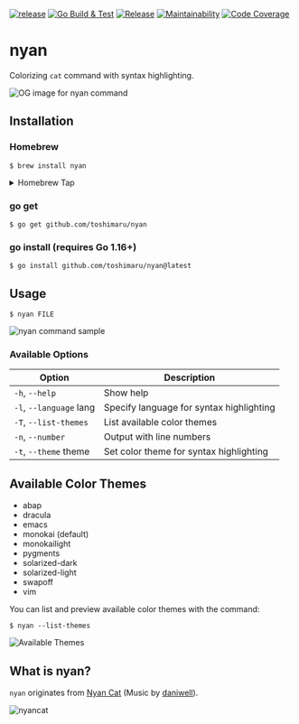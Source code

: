 [![release](https://img.shields.io/github/release/toshimaru/nyan.svg)](https://github.com/toshimaru/nyan/releases/latest)
[![Go Build & Test](https://github.com/toshimaru/nyan/actions/workflows/ci.yml/badge.svg)](https://github.com/toshimaru/nyan/actions/workflows/ci.yml)
[![Release](https://github.com/toshimaru/nyan/actions/workflows/release.yml/badge.svg)](https://github.com/toshimaru/nyan/actions/workflows/release.yml)
[![Maintainability](https://qlty.sh/gh/toshimaru/projects/nyan/maintainability.svg)](https://qlty.sh/gh/toshimaru/projects/nyan)
[![Code Coverage](https://qlty.sh/gh/toshimaru/projects/nyan/coverage.svg)](https://qlty.sh/gh/toshimaru/projects/nyan)

# nyan

Colorizing `cat` command with syntax highlighting.

![OG image for nyan command](https://repository-images.githubusercontent.com/195893425/0a7e7dfc-3a80-49d5-8193-5482fe2e7848)

## Installation

### Homebrew

```console
$ brew install nyan
```

<details>
<summary>Homebrew Tap</summary>

```console
$ brew install --cask toshimaru/nyan/nyan
```

</details>

### go get

```console
$ go get github.com/toshimaru/nyan
```

### go install (requires Go 1.16+)

```console
$ go install github.com/toshimaru/nyan@latest
```

## Usage

```console
$ nyan FILE
```

![nyan command sample](https://github.com/user-attachments/assets/ba6a3248-3f8f-49ab-b1b1-1e6c4a084a99)

### Available Options

| Option | Description |
| --- | --- |
| `-h`, `--help` | Show help |
| `-l`, `--language` lang | Specify language for syntax highlighting |
| `-T`, `--list-themes` | List available color themes |
| `-n`, `--number` | Output with line numbers |
| `-t`, `--theme` theme | Set color theme for syntax highlighting |

## Available Color Themes

- abap
- dracula
- emacs
- monokai (default)
- monokailight
- pygments
- solarized-dark
- solarized-light
- swapoff
- vim

You can list and preview available color themes with the command:

```console
$ nyan --list-themes
```

![Available Themes](https://user-images.githubusercontent.com/803398/67260792-42a91000-f4d8-11e9-9b92-19c0072987e3.png)

## What is nyan?

`nyan` originates from [Nyan Cat](https://www.nyan.cat/) (Music by [daniwell](https://aidn.jp/about/)).

![nyancat](https://giphygifs.s3.amazonaws.com/media/sIIhZliB2McAo/giphy.gif)
